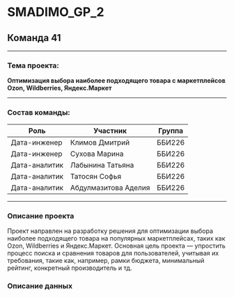# SMADIMO_GP_2  
## Команда 41  

---

### **Тема проекта:**  
**Оптимизация выбора наиболее подходящего товара с маркетплейсов Ozon, Wildberries, Яндекс.Маркет**  

---

### **Состав команды:**  

| Роль               | Участник               | Группа   |  
|--------------------|------------------------|----------|  
| Дата-инженер       | Климов Дмитрий         | ББИ226   |  
| Дата-инженер       | Сухова Марина          | ББИ226   |  
| Дата-аналитик      | Лабынина Татьяна       | ББИ226   |  
| Дата-аналитик      | Татосян Софья          | ББИ226   |  
| Дата-аналитик      | Абдулмазитова Аделия   | ББИ226   |  

---

### **Описание проекта**  
Проект направлен на разработку решения для оптимизации выбора наиболее подходящего товара на популярных маркетплейсах, таких как Ozon, Wildberries и Яндекс.Маркет. Основная цель проекта — упростить процесс поиска и сравнения товаров для пользователей, учитывая их требования, такие как, например, рамки бюджета, минимальный рейтинг, конкретный производитель и тд.  


### **Описание данных**  
